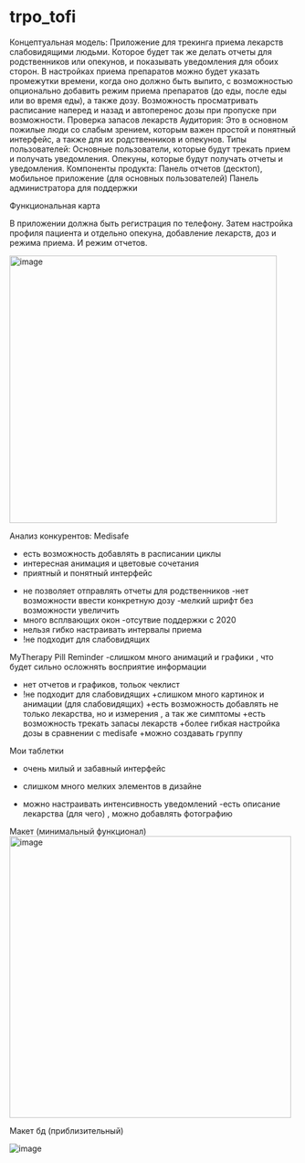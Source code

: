 # trpo_tofi
Концептуальная модель:
Приложение для трекинга приема лекарств слабовидящими людьми. Которое будет так же делать отчеты для родственников или опекунов, и показывать уведомления для обоих сторон. В настройках приема препаратов можно будет указать промежутки времени, когда оно должно быть выпито, с возможностью опционально добавить режим приема препаратов (до еды, после еды или во время еды), а также дозу. Возможность просматривать расписание наперед и назад и автоперенос дозы при пропуске при возможности. Проверка запасов лекарств 
Аудитория:
	Это в основном пожилые люди со слабым зрением, которым важен простой и понятный интерфейс, а также для их родственников и опекунов.
Типы пользователей:
Основные пользователи, которые будут трекать прием и получать уведомления.
Опекуны, которые будут получать отчеты и уведомления.
Компоненты продукта:
	Панель отчетов (десктоп), мобильное приложение (для основных пользователей)
Панель администратора для поддержки


Функциональная карта

В приложении должна быть регистрация по телефону. Затем настройка профиля пациента и отдельно опекуна, добавление лекарств, доз и режима приема. И режим отчетов.

<img width="468" alt="image" src="https://user-images.githubusercontent.com/52378018/193805639-b6cf2cb0-c7c3-495e-bd42-7490ab5ff0d0.png">

Анализ конкурентов:
Medisafe
+ есть возможность добавлять в расписании циклы
+ интересная анимация и цветовые сочетания 
+ приятный и понятный интерфейс 
- не позволяет  отправлять отчеты для родственников 
-нет возможности ввести конкретную дозу
-мелкий шрифт без возможности увеличить
- много всплвающих окон
-отсутвие поддержки с 2020
- нельзя гибко настраивать интервалы приема
- !не подходит для слабовидящих

MyTherapy Pill Reminder
-слишком много анимаций и графики , что будет сильно осложнять восприятие информации
- нет отчетов и графиков, тольок чеклист
- !не подходит для слабовидящих
+слишком много картинок и анимации (для слабовидящих)
+есть возможность добавлять не только лекарства, но и измерения , а так же симптомы
+есть возможность трекать запасы лекарств
+более гибкая настройка дозы в сравнении с  medisafe
+можно создавать группу 

Мои таблетки
+ очень милый и забавный интерфейс
- слишком много мелких элементов в дизайне
+ можно  настраивать интенсивность уведомлений
-есть описание лекарства (для чего) , можно добавлять фотографию


Макет (минимальный функционал)
<img width="493" alt="image" src="https://user-images.githubusercontent.com/52378018/193805579-6c829795-d256-4159-b90b-77d32f685ec7.png">

  

Макет бд (приблизительный)
 
![image](https://user-images.githubusercontent.com/52378018/193805538-5f1273c8-e2c3-4444-803a-dc2de681c340.png)
